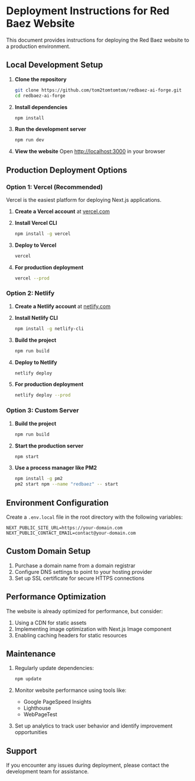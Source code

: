 # Deployment Instructions for Red Baez Website

This document provides instructions for deploying the Red Baez website to a production environment.

## Local Development Setup

1. **Clone the repository**
   ```bash
   git clone https://github.com/tom2tomtomtom/redbaez-ai-forge.git
   cd redbaez-ai-forge
   ```

2. **Install dependencies**
   ```bash
   npm install
   ```

3. **Run the development server**
   ```bash
   npm run dev
   ```

4. **View the website**
   Open [http://localhost:3000](http://localhost:3000) in your browser

## Production Deployment Options

### Option 1: Vercel (Recommended)

Vercel is the easiest platform for deploying Next.js applications.

1. **Create a Vercel account** at [vercel.com](https://vercel.com)

2. **Install Vercel CLI**
   ```bash
   npm install -g vercel
   ```

3. **Deploy to Vercel**
   ```bash
   vercel
   ```

4. **For production deployment**
   ```bash
   vercel --prod
   ```

### Option 2: Netlify

1. **Create a Netlify account** at [netlify.com](https://netlify.com)

2. **Install Netlify CLI**
   ```bash
   npm install -g netlify-cli
   ```

3. **Build the project**
   ```bash
   npm run build
   ```

4. **Deploy to Netlify**
   ```bash
   netlify deploy
   ```

5. **For production deployment**
   ```bash
   netlify deploy --prod
   ```

### Option 3: Custom Server

1. **Build the project**
   ```bash
   npm run build
   ```

2. **Start the production server**
   ```bash
   npm start
   ```

3. **Use a process manager like PM2**
   ```bash
   npm install -g pm2
   pm2 start npm --name "redbaez" -- start
   ```

## Environment Configuration

Create a `.env.local` file in the root directory with the following variables:

```
NEXT_PUBLIC_SITE_URL=https://your-domain.com
NEXT_PUBLIC_CONTACT_EMAIL=contact@your-domain.com
```

## Custom Domain Setup

1. Purchase a domain name from a domain registrar
2. Configure DNS settings to point to your hosting provider
3. Set up SSL certificate for secure HTTPS connections

## Performance Optimization

The website is already optimized for performance, but consider:

1. Using a CDN for static assets
2. Implementing image optimization with Next.js Image component
3. Enabling caching headers for static resources

## Maintenance

1. Regularly update dependencies:
   ```bash
   npm update
   ```

2. Monitor website performance using tools like:
   - Google PageSpeed Insights
   - Lighthouse
   - WebPageTest

3. Set up analytics to track user behavior and identify improvement opportunities

## Support

If you encounter any issues during deployment, please contact the development team for assistance.
